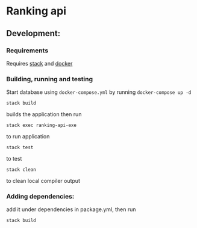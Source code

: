 # Ranking api
## Development: 
### Requirements
Requires [stack](https://docs.haskellstack.org/en/stable/) and [docker](https://www.docker.com/)
### Building, running and testing
Start database using `docker-compose.yml` by running `docker-compose up -d` 

```
stack build
```

builds the application
then run 

```
stack exec ranking-api-exe
```
 to run application

```
stack test
```
to test

```
stack clean
```
to clean local compiler output

### Adding dependencies:
add it under dependencies in package.yml, then run 
```
stack build
```